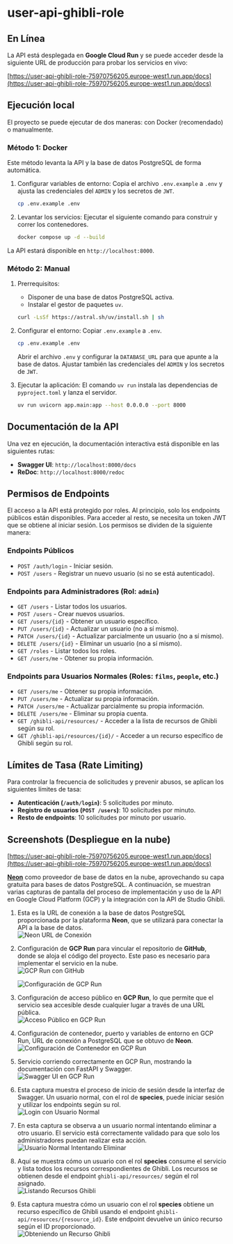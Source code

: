 # user-api-ghibli-role

## En Línea

La API está desplegada en **Google Cloud Run** y se puede acceder desde la siguiente URL de producción para probar los servicios en vivo:

[https://user-api-ghibli-role-75970756205.europe-west1.run.app/docs](https://user-api-ghibli-role-75970756205.europe-west1.run.app/docs)

## Ejecución local

El proyecto se puede ejecutar de dos maneras: con Docker (recomendado) o manualmente.

### Método 1: Docker

Este método levanta la API y la base de datos PostgreSQL de forma automática.

1.  Configurar variables de entorno:
    Copia el archivo `.env.example` a `.env` y ajusta las credenciales del `ADMIN` y los secretos de `JWT`.
    ```bash
    cp .env.example .env
    ```

2.  Levantar los servicios:
    Ejecutar el siguiente comando para construir y correr los contenedores.
    ```bash
    docker compose up -d --build
    ```

La API estará disponible en `http://localhost:8000`.

### Método 2: Manual

1.  Prerrequisitos:
    *   Disponer de una base de datos PostgreSQL activa.
    *   Instalar el gestor de paquetes `uv`.
      ```bash
      curl -LsSf https://astral.sh/uv/install.sh | sh
      ```

2.  Configurar el entorno:
    Copiar `.env.example` a `.env`.
    ```bash
    cp .env.example .env
    ```
    Abrir el archivo `.env` y configurar la `DATABASE_URL` para que apunte a la base de datos. Ajustar también las credenciales del `ADMIN` y los secretos de `JWT`.

3.  Ejecutar la aplicación:
    El comando `uv run` instala las dependencias de `pyproject.toml` y lanza el servidor.
    ```bash
    uv run uvicorn app.main:app --host 0.0.0.0 --port 8000
    ```

## Documentación de la API

Una vez en ejecución, la documentación interactiva está disponible en las siguientes rutas:

*   **Swagger UI**: `http://localhost:8000/docs`
*   **ReDoc**: `http://localhost:8000/redoc`

## Permisos de Endpoints

El acceso a la API está protegido por roles. Al principio, solo los endpoints públicos están disponibles. Para acceder al resto, se necesita un token JWT que se obtiene al iniciar sesión. Los permisos se dividen de la siguiente manera:


### Endpoints Públicos
- `POST /auth/login` - Iniciar sesión.
- `POST /users` - Registrar un nuevo usuario (si no se está autenticado).

### Endpoints para Administradores (Rol: `admin`)
- `GET /users` - Listar todos los usuarios.
- `POST /users` - Crear nuevos usuarios.
- `GET /users/{id}` - Obtener un usuario específico.
- `PUT /users/{id}` - Actualizar un usuario (no a sí mismo).
- `PATCH /users/{id}` - Actualizar parcialmente un usuario (no a sí mismo).
- `DELETE /users/{id}` - Eliminar un usuario (no a sí mismo).
- `GET /roles` - Listar todos los roles.
- `GET /users/me` - Obtener su propia información.

### Endpoints para Usuarios Normales (Roles: `films`, `people`, etc.)
- `GET /users/me` - Obtener su propia información.
- `PUT /users/me` - Actualizar su propia información.
- `PATCH /users/me` - Actualizar parcialmente su propia información.
- `DELETE /users/me` - Eliminar su propia cuenta.
- `GET /ghibli-api/resources/` - Acceder a la lista de recursos de Ghibli según su rol.
- `GET /ghibli-api/resources/{id}/` - Acceder a un recurso específico de Ghibli según su rol.

## Límites de Tasa (Rate Limiting)

Para controlar la frecuencia de solicitudes y prevenir abusos, se aplican los siguientes límites de tasa:

- **Autenticación (`/auth/login`)**: 5 solicitudes por minuto.
- **Registro de usuarios (`POST /users`)**: 10 solicitudes por minuto.
- **Resto de endpoints**: 10 solicitudes por minuto por usuario.

## Screenshots (Despliegue en la nube) 
[https://user-api-ghibli-role-75970756205.europe-west1.run.app/docs](https://user-api-ghibli-role-75970756205.europe-west1.run.app/docs)

**[Neon](https://neon.com/)** como proveedor de base de datos en la nube, aprovechando su capa gratuita para bases de datos PostgreSQL. A continuación, se muestran varias capturas de pantalla del proceso de implementación y uso de la API en Google Cloud Platform (GCP) y la integración con la API de Studio Ghibli.

1. Esta es la URL de conexión a la base de datos PostgreSQL proporcionada por la plataforma **Neon**, que se utilizará para conectar la API a la base de datos.  
   ![Neon URL de Conexión](https://storage.googleapis.com/user-api-ghibli/neon_url_connection.png)

2. Configuración de **GCP Run** para vincular el repositorio de **GitHub**, donde se aloja el código del proyecto. Este paso es necesario para implementar el servicio en la nube.  
   ![GCP Run con GitHub](https://storage.googleapis.com/user-api-ghibli/gcp_run_repo.png)


   ![Configuración de GCP Run](https://storage.googleapis.com/user-api-ghibli/gcp_dockerfile.png)

3. Configuración de acceso público en **GCP Run**, lo que permite que el servicio sea accesible desde cualquier lugar a través de una URL pública.  
   ![Acceso Público en GCP Run](https://storage.googleapis.com/user-api-ghibli/gcp_public_access.png)

5. Configuración de contenedor, puerto y variables de entorno en GCP Run, URL de conexión a PostgreSQL que se obtuvo de **Neon**.  
   ![Configuración de Contenedor en GCP Run](https://storage.googleapis.com/user-api-ghibli/gcp_port.png)

6. Servicio corriendo correctamente en GCP Run, mostrando la documentación con FastAPI y Swagger.  
   ![Swagger UI en GCP Run](https://storage.googleapis.com/user-api-ghibli/gcp_swagger.png)

7. Esta captura muestra el proceso de inicio de sesión desde la interfaz de Swagger. Un usuario normal, con el rol de **species**, puede iniciar sesión y utilizar los endpoints según su rol.  
   ![Login con Usuario Normal](https://storage.googleapis.com/user-api-ghibli/gcp_login_normal.png)

8.   En esta captura se observa a un usuario normal intentando eliminar a otro usuario. El servicio está correctamente validado para que solo los administradores puedan realizar esta acción.  
   ![Usuario Normal Intentando Eliminar](https://storage.googleapis.com/user-api-ghibli/gcp_login_normal_delete.png)

9. Aquí se muestra cómo un usuario con el rol **species** consume el servicio y lista todos los recursos correspondientes de Ghibli. Los recursos se obtienen desde el endpoint `ghibli-api/resources/` según el rol asignado.  
   ![Listando Recursos Ghibli](https://storage.googleapis.com/user-api-ghibli/gcp_login_normal_ghibli_all.png)

10. Esta captura muestra cómo un usuario con el rol **species** obtiene un recurso específico de Ghibli usando el endpoint `ghibli-api/resources/{resource_id}`. Este endpoint devuelve un único recurso según el ID proporcionado.  
   ![Obteniendo un Recurso Ghibli](https://storage.googleapis.com/user-api-ghibli/gcp_login_normal_ghibli.png)

